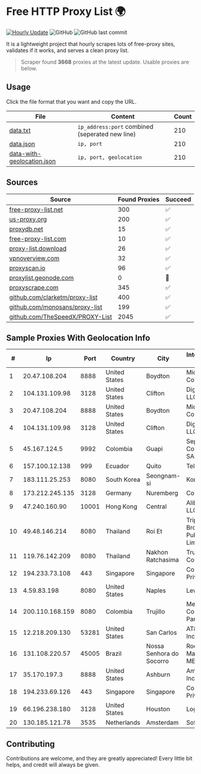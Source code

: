 
# Free HTTP Proxy List 🌍

[![Hourly Update](https://github.com/mertguvencli/http-proxy-list/actions/workflows/main.yml/badge.svg?branch=main)](https://github.com/mertguvencli/http-proxy-list/actions/workflows/main.yml)
![GitHub](https://img.shields.io/github/license/mertguvencli/http-proxy-list)
![GitHub last commit](https://img.shields.io/github/last-commit/mertguvencli/http-proxy-list)

It is a lightweight project that hourly scrapes lots of free-proxy sites, validates if it works, and serves a clean proxy list.


> Scraper found **3668** proxies at the latest update. Usable proxies are below.

## Usage

Click the file format that you want and copy the URL.


|File|Content|Count|
|----|-------|-----|
|[data.txt](https://raw.githubusercontent.com/mertguvencli/http-proxy-list/main/proxy-list/data.txt)|`ip_address:port` combined (seperated new line)|210|
|[data.json](https://raw.githubusercontent.com/mertguvencli/http-proxy-list/main/proxy-list/data.json)|`ip, port`|210|
|[data-with-geolocation.json](https://raw.githubusercontent.com/mertguvencli/http-proxy-list/main/proxy-list/data-with-geolocation.json)|`ip, port, geolocation`|210|

## Sources

|Source|Found Proxies|Succeed|
|------|-------------|-------|
|[free-proxy-list.net](https://free-proxy-list.net)|300|✅|
|[us-proxy.org](https://www.us-proxy.org)|200|✅|
|[proxydb.net](http://proxydb.net)|15|✅|
|[free-proxy-list.com](https://free-proxy-list.com/?page=&port=&type%5B%5D=http&type%5B%5D=https&up_time=0&search=Search)|10|✅|
|[proxy-list.download](https://www.proxy-list.download/HTTP)|26|✅|
|[vpnoverview.com](https://vpnoverview.com/privacy/anonymous-browsing/free-proxy-servers)|32|✅|
|[proxyscan.io](https://www.proxyscan.io)|96|✅|
|[proxylist.geonode.com](https://proxylist.geonode.com/api/proxy-list?limit=300&page=1&sort_by=lastChecked&sort_type=desc&protocols=http,https)|0|🚫|
|[proxyscrape.com](https://api.proxyscrape.com/v2/?request=displayproxies&protocol=http&timeout=10000&country=all&ssl=all&anonymity=all)|345|✅|
|[github.com/clarketm/proxy-list](https://raw.githubusercontent.com/clarketm/proxy-list/master/proxy-list-raw.txt)|400|✅|
|[github.com/monosans/proxy-list](https://raw.githubusercontent.com/monosans/proxy-list/main/proxies/http.txt)|199|✅|
|[github.com/TheSpeedX/PROXY-List](https://raw.githubusercontent.com/TheSpeedX/PROXY-List/master/http.txt)|2045|✅|


## Sample Proxies With Geolocation Info

|#|Ip|Port|Country|City|Internet Service Provider|
|-|--|----|-------|----|-------------------------|
|1|20.47.108.204|8888|United States|Boydton|Microsoft Corporation|
|2|104.131.109.98|3128|United States|Clifton|DigitalOcean, LLC|
|3|20.47.108.204|8888|United States|Boydton|Microsoft Corporation|
|4|104.131.109.98|3128|United States|Clifton|DigitalOcean, LLC|
|5|45.167.124.5|9992|Colombia|Guapi|Sepcom Comunicaciones SAS|
|6|157.100.12.138|999|Ecuador|Quito|Telconet S.A|
|7|183.111.25.253|8080|South Korea|Seongnam-si|Korea Telecom|
|8|173.212.245.135|3128|Germany|Nuremberg|Contabo GmbH|
|9|47.240.160.90|10001|Hong Kong|Central|Alibaba.com LLC|
|10|49.48.146.214|8080|Thailand|Roi Et|Triple T Broadband Public Company Limited|
|11|119.76.142.209|8080|Thailand|Nakhon Ratchasima|True Internet Co., Ltd.|
|12|194.233.73.108|443|Singapore|Singapore|Contabo Asia Private Limited|
|13|4.59.83.198|8080|United States|Naples|Level 3|
|14|200.110.168.159|8080|Colombia|Trujillo|Media Commerce Partners S.A|
|15|12.218.209.130|53281|United States|San Carlos|AT&T Services, Inc.|
|16|131.108.220.57|45005|Brazil|Nossa Senhora do Socorro|Rodrigo Mattaraggia - ME|
|17|35.170.197.3|8888|United States|Ashburn|Amazon.com, Inc.|
|18|194.233.69.126|443|Singapore|Singapore|Contabo Asia Private Limited|
|19|66.196.238.180|3128|United States|Houston|Logix|
|20|130.185.121.78|3535|Netherlands|Amsterdam|Softqloud GmbH|



## Contributing

Contributions are welcome, and they are greatly appreciated! Every
little bit helps, and credit will always be given.


